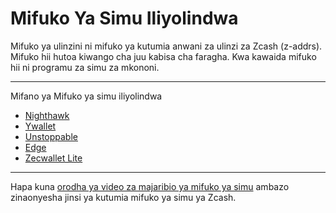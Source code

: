 # Mifuko Ya Simu Iliyolindwa

Mifuko ya ulinzini ni mifuko ya kutumia anwani za ulinzi za Zcash (z-addrs). Mifuko hii hutoa kiwango cha juu kabisa cha faragha. Kwa kawaida mifuko hii ni programu za simu za mkononi.

---

Mifano ya Mifuko ya simu iliyolindwa

- [Nighthawk](https://nighthawkwallet.com/)
- [Ywallet](https://ywallet.app/)
- [Unstoppable](https://unstoppable.money/)
- [Edge](https://edge.app/)
- [Zecwallet Lite](https://www.zecwallet.co/)

---

Hapa kuna [orodha ya video za majaribio ya mifuko ya simu](https://www.youtube.com/playlist?list=PL6_epn0lASLGc_YALzxbMH0-dNyhFufus) ambazo zinaonyesha jinsi ya kutumia mifuko ya simu ya Zcash.